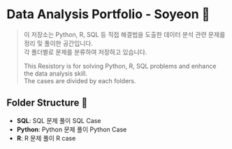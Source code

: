 # Data Analysis Portfolio - Soyeon 🚀
> 이 저장소는 Python, R, SQL 등 직접 해결법을 도출한 데이터 분석 관련 문제를 정리 및 풀이한 공간입니다. <br> 각 폴더별로 문제를 분류하여 저장하고 있습니다.
>
> This Resistory is for solving Python, R, SQL problems and enhance the data analysis skill. <br> The cases are divided by each folders.


## Folder Structure 🎈
- **SQL**: SQL 문제 풀이 SQL Case
- **Python**: Python 문제 풀이 Python Case
- **R**: R 문제 풀이 R case

